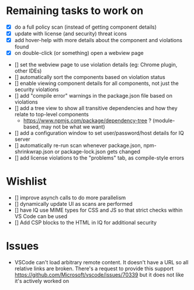 # Remaining tasks to work on

- [X] do a full policy scan (instead of getting component details)
- [X] update with license (and security) threat icons
- [x] add hover-help with more details about the component and violations found
- [X] on double-click (or something) open a webview page
- [] set the webview page to use violation details (eg: Chrome plugin, other IDEs)
- [] automatically sort the components based on violation status
- [] enable viewing component details for all components, not just the security violations
- [] add "compile error" warnings in the package.json file based on violations
- [] add a tree view to show all transitive dependencies and how they relate to top-level components
   - https://www.npmjs.com/package/dependency-tree  ? (module-based, may not be what we want)
- [] add a configuration window to set user/password/host details for IQ server
- [] automatically re-run scan whenever package.json, npm-shrinkwrap.json or package-lock.json gets changed
- [] add license violations to the "problems" tab, as compile-style errors

# Wishlist

- [] improve asynch calls to do more parallelism
- [] dynamically update UI as scans are performed
- [] have IQ use MIME types for CSS and JS so that strict checks within VS Code can be used
- [] Add CSP blocks to the HTML in IQ for additional security


# Issues

- VSCode can't load arbitrary remote content. It doesn't have a URL so all relative links are broken. There's a request to
  provide this support https://github.com/Microsoft/vscode/issues/70339 but it does not like it's actively worked on